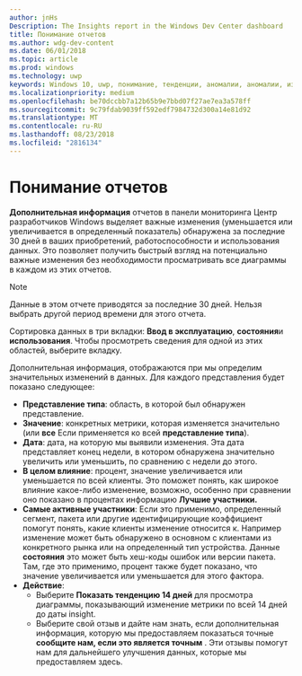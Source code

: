 ```yaml
---
author: jnHs
Description: The Insights report in the Windows Dev Center dashboard
title: Понимание отчетов
ms.author: wdg-dev-content
ms.date: 06/01/2018
ms.topic: article
ms.prod: windows
ms.technology: uwp
keywords: Windows 10, uwp, понимание, тенденции, аномалии, аномалии, изменения данных
ms.localizationpriority: medium
ms.openlocfilehash: be70dccbb7a12b65b9e7bbd07f27ae7ea3a578ff
ms.sourcegitcommit: 9c79fdab9039ff592edf7984732d300a14e81d92
ms.translationtype: MT
ms.contentlocale: ru-RU
ms.lasthandoff: 08/23/2018
ms.locfileid: "2816134"
---
```

# <a name="insights-report"></a>Понимание отчетов


**Дополнительная информация** отчетов в панели мониторинга Центр разработчиков Windows выделяет важные изменения (уменьшается или увеличивается в определенный показатель) обнаружена за последние 30 дней в ваших приобретений, работоспособности и использования данных. Это позволяет получить быстрый взгляд на потенциально важные изменения без необходимости просматривать все диаграммы в каждом из этих отчетов.

> [!NOTE]
> Данные в этом отчете приводятся за последние 30 дней. Нельзя выбрать другой период времени для этого отчета.

Сортировка данных в три вкладки: **Ввод в эксплуатацию**, **состояния**и **использования**. Чтобы просмотреть сведения для одной из этих областей, выберите вкладку.

Дополнительная информация, отображаются при мы определим значительных изменений в данных. Для каждого представления будет показано следующее:
- **Представление типа**: область, в которой был обнаружен представление.
- **Значение**: конкретных метрики, которая изменяется значительно (или **все** Если применяется ко всей **представление типа**).
- **Дата**: дата, на которую мы выявили изменения. Эта дата представляет конец недели, в котором обнаружена значительно увеличить или уменьшить, по сравнению с недели до этого.
- **В целом влияние**: процент, значение увеличивается или уменьшается по всей клиенты. Это поможет понять, как широкое влияние какое-либо изменение, возможно, особенно при сравнении оно показано в процентах информацию **Лучшие участники.**
- **Самые активные участники**: Если это применимо, определенный сегмент, пакета или другие идентифицирующие коэффициент помогут понять, какие клиенты изменение относится к. Например изменение может быть обнаружено в основном с клиентами из конкретного рынка или на определенный тип устройства. Данные **состояния** это может быть хеш-коды ошибок или версии пакета. Там, где это применимо, процент также будет показано, что значение увеличивается или уменьшается для этого фактора.
- **Действие**:
   - Выберите **Показать тенденцию 14 дней** для просмотра диаграммы, показывающий изменение метрики по всей 14 дней до даты insight.
   - Выберите свой отзыв и дайте нам знать, если дополнительная информация, которую мы предоставляем показаться точные **сообщите нам, если это является точным** . Эти отзывы помогут нам для дальнейшего улучшения данных, которые мы предоставляем здесь. 

